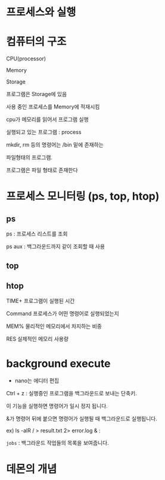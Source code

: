 # 프로세스와 실행

# 컴퓨터의 구조

CPU(processor)

Memory

Storage 

프로그램은 Storage에 있음

사용 중인 프로세스를 Memory에 적재시킴 

cpu가 메모리를 읽어서 프로그램 실행 

실행되고 있는 프로그램 : process 

mkdir, rm 등의 명령어는 /bin 밑에 존재하는

파일형태의 프로그램.

프로그램은 파일 형태로 존재한다 

# 프로세스 모니터링 (ps, top, htop)

## ps

ps : 프로세스 리스트를 조회 

ps aux : 백그라운드까지 같이 조회할 때 사용 

## top

## htop

TIME+ 프로그램이 실행된 시간

Command 프로세스가 어떤 명령어로 실행되었는지  

MEM% 물리적인 메모리에서 차지하는 비중 

RES 실제적인 메모리 사용량 

# background execute

- nano는 에디터 편집

Ctrl + z : 실행중인 프로그램을 백그라운드로 보내는 단축키. 

이 기능을 실행하면 명령어가 일시 정지 됩니다. 

&가 명령어 뒤에 붙으면 명령어가 실행될 때 백그라운드로 실행됩니다. 

ex) ls -alR / > result.txt 2> error.log & : 

`jobs` : 백그라운드 작업들의 목록을 보여줍니다.

# 데몬의 개념